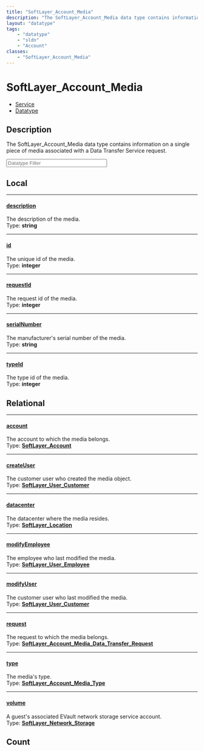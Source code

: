 ```yaml
---
title: "SoftLayer_Account_Media"
description: "The SoftLayer_Account_Media data type contains information on a single piece of media associated with a Data Transfer Se... "
layout: "datatype"
tags:
    - "datatype"
    - "sldn"
    - "Account"
classes:
    - "SoftLayer_Account_Media"
---
```


# SoftLayer_Account_Media
<div id='service-datatype'>
    <ul id='sldn-reference-tabs'>
    <li id='service'> <a href='/reference/services/SoftLayer_Account_Media' >Service</a></li>    <li id='datatype'> <a href='/reference/datatypes/SoftLayer_Account_Media' >Datatype</a></li>
    </ul>
</div>

## Description 


The SoftLayer_Account_Media data type contains information on a single piece of media associated with a Data Transfer Service request. 





<!-- Filer BEGIN -->
<div class="view-filters">
        <div class="clearfix">
            <div class="search-input-box">
                <input placeholder="Datatype Filter" onkeyup="titleSearch(inputId='prop-input', divId='properties', elementClass='prop-row')" 
                    type="text" id="prop-input" value="" size="30" maxlength="128" class="form-text">
            </div>
        </div>
</div>
<!-- Filer END -->

<div id="properties" class="content">
<div id="localProperties" class="prop-content" >

## Local
<div class="prop-row">

-----
[description]: #description
#### [description]
The description of the media.  
<span class="type-label">Type: </span>**string**  



</div>
<div class="prop-row">

-----
[id]: #id
#### [id]
The unique id of the media.  
<span class="type-label">Type: </span>**integer**  



</div>
<div class="prop-row">

-----
[requestId]: #requestid
#### [requestId]
The request id of the media.  
<span class="type-label">Type: </span>**integer**  



</div>
<div class="prop-row">

-----
[serialNumber]: #serialnumber
#### [serialNumber]
The manufacturer's serial number of the media.  
<span class="type-label">Type: </span>**string**  



</div>
<div class="prop-row">

-----
[typeId]: #typeid
#### [typeId]
The type id of the media.  
<span class="type-label">Type: </span>**integer**  



</div>
</div>
<!-- LOCAL PROPERTY END -->

<div id="relationalProperties"  class="prop-content" >

## Relational
<div class="prop-row">

-----
[account]: #account
#### [account]
The account to which the media belongs.  
<span class="type-label">Type: </span>**<a href='/reference/datatypes/SoftLayer_Account'>SoftLayer_Account </a>**  



</div>
<div class="prop-row">

-----
[createUser]: #createuser
#### [createUser]
The customer user who created the media object.  
<span class="type-label">Type: </span>**<a href='/reference/datatypes/SoftLayer_User_Customer'>SoftLayer_User_Customer </a>**  



</div>
<div class="prop-row">

-----
[datacenter]: #datacenter
#### [datacenter]
The datacenter where the media resides.  
<span class="type-label">Type: </span>**<a href='/reference/datatypes/SoftLayer_Location'>SoftLayer_Location </a>**  



</div>
<div class="prop-row">

-----
[modifyEmployee]: #modifyemployee
#### [modifyEmployee]
The employee who last modified the media.  
<span class="type-label">Type: </span>**<a href='/reference/datatypes/SoftLayer_User_Employee'>SoftLayer_User_Employee </a>**  



</div>
<div class="prop-row">

-----
[modifyUser]: #modifyuser
#### [modifyUser]
The customer user who last modified the media.  
<span class="type-label">Type: </span>**<a href='/reference/datatypes/SoftLayer_User_Customer'>SoftLayer_User_Customer </a>**  



</div>
<div class="prop-row">

-----
[request]: #request
#### [request]
The request to which the media belongs.  
<span class="type-label">Type: </span>**<a href='/reference/datatypes/SoftLayer_Account_Media_Data_Transfer_Request'>SoftLayer_Account_Media_Data_Transfer_Request </a>**  



</div>
<div class="prop-row">

-----
[type]: #type
#### [type]
The media's type.  
<span class="type-label">Type: </span>**<a href='/reference/datatypes/SoftLayer_Account_Media_Type'>SoftLayer_Account_Media_Type </a>**  



</div>
<div class="prop-row">

-----
[volume]: #volume
#### [volume]
A guest's associated EVault network storage service account.  
<span class="type-label">Type: </span>**<a href='/reference/datatypes/SoftLayer_Network_Storage'>SoftLayer_Network_Storage </a>**  



</div>

## Count
</div>


